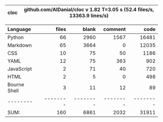cloc|github.com/AlDanial/cloc v 1.82  T=3.05 s (52.4 files/s, 13363.9 lines/s)
--- | ---

Language|files|blank|comment|code
:-------|-------:|-------:|-------:|-------:
Python|66|2960|1567|16481
Markdown|65|3664|0|12035
CSS|10|75|50|1186
YAML|12|75|363|902
JavaScript|2|71|40|720
HTML|2|5|0|498
Bourne Shell|3|11|12|89
--------|--------|--------|--------|--------
SUM:|160|6861|2032|31911

